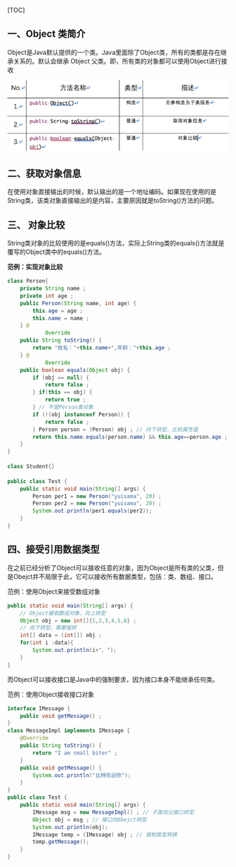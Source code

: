 [TOC]

## 一、Object 类简介

Object是Java默认提供的一个类。Java里面除了Object类，所有的类都是存在继承关系的。默认会继承 Object 父类。即，所有类的对象都可以使用Object进行接收

![image.png](../../imgs/1571146293084-28c8853f-b28c-42f6-b379-d32033b85ab6.png)

## 二、获取对象信息

在使用对象直接输出的时候，默认输出的是一个地址编码。如果现在使用的是String类，该类对象直接输出的是内容，主要原因就是toString()方法的问题。

## 三、 对象比较

String类对象的比较使用的是equals()方法，实际上String类的equals()方法就是覆写的Object类中的equals()方法。

**范例：实现对象比较**

```java
class Person{
    private String name ;
    private int age ;
    public Person(String name, int age) {
        this.age = age ;
        this.name = name ;
    } @
            Override
    public String toString() {
        return "姓名："+this.name+",年龄："+this.age ;
    } @
            Override
    public boolean equals(Object obj) {
        if (obj == null) {
            return false ;
        } if(this == obj) {
            return true ;
        } // 不是Person类对象
        if (!(obj instanceof Person)) {
            return false ;
        } Person person = (Person) obj ; // 向下转型，比较属性值
        return this.name.equals(person.name) && this.age==person.age ;
    }
}

class Student{}

public class Test {
    public static void main(String[] args) {
        Person per1 = new Person("yuisama", 20) ;
        Person per2 = new Person("yuisama", 20) ;
        System.out.println(per1.equals(per2));
    }
}
```

## 四、接受引用数据类型

在之前已经分析了Object可以接收任意的对象，因为Object是所有类的父类，但是Obejct并不局限于此，它可以接收所有数据类型，包括：类、数组、接口。

范例：使用Object来接受数组对象

```java
public static void main(String[] args) {
    // Object接收数组对象，向上转型
    Object obj = new int[]{1,2,3,4,5,6} ;
    // 向下转型，需要强转
    int[] data = (int[]) obj ;
    for(int i :data){
        System.out.println(i+"、");
    }
}
```

而Object可以接收接口是Java中的强制要求，因为接口本身不能继承任何类。

范例：使用Object接收接口对象

```java
interface IMessage {
    public void getMessage() ;
} 
class MessageImpl implements IMessage {
    @Override
    public String toString() {
        return "I am small biter" ;
    } 
    public void getMessage() {
        System.out.println("比特欢迎你");
    }
} 
public class Test {
    public static void main(String[] args) {
        IMessage msg = new MessageImpl() ; // 子类向父接口转型
        Object obj = msg ; // 接口向Obejct转型
        System.out.println(obj);
        IMessage temp = (IMessage) obj ; // 强制类型转换
        temp.getMessage();
    }
}
```

